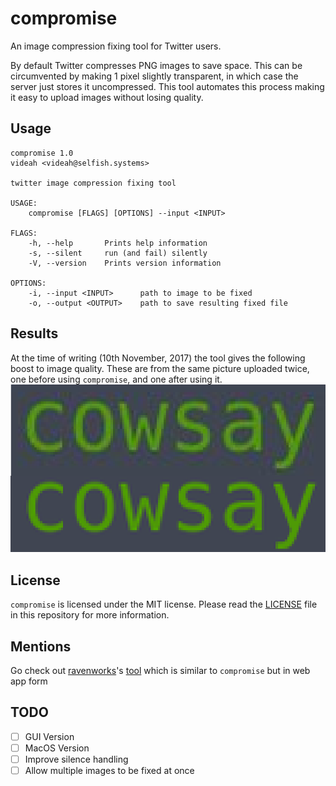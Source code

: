 # compromise
An image compression fixing tool for Twitter users.

By default Twitter compresses PNG images to save space.
This can be circumvented by making 1 pixel slightly transparent,
in which case the server just stores it uncompressed. This tool
automates this process making it easy to upload images without losing quality.

## Usage

```
compromise 1.0
videah <videah@selfish.systems>

twitter image compression fixing tool

USAGE:
    compromise [FLAGS] [OPTIONS] --input <INPUT>

FLAGS:
    -h, --help       Prints help information
    -s, --silent     run (and fail) silently
    -V, --version    Prints version information

OPTIONS:
    -i, --input <INPUT>      path to image to be fixed
    -o, --output <OUTPUT>    path to save resulting fixed file
```

## Results
At the time of writing (10th November, 2017) the tool gives the following boost to image quality.
These are from the same picture uploaded twice, one before using `compromise`, and one after using it.
![](before-after.png?raw=true)

## License

`compromise` is licensed under the MIT license. Please read the [LICENSE](LICENSE) file in this repository for more information.

## Mentions
Go check out [ravenworks](https://github.com/omgitsraven)'s [tool](http://ravenworks.ca/twitimagefix/) which is similar to `compromise` but in web app form

## TODO
- [ ] GUI Version
- [ ] MacOS Version
- [ ] Improve silence handling
- [ ] Allow multiple images to be fixed at once
